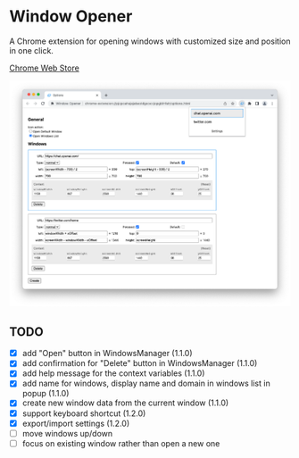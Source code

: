 # Window Opener

A Chrome extension for opening windows with customized size and position in one click.

[Chrome Web Store](https://chrome.google.com/webstore/detail/window-opener/iiliegedaegmcdoflhojnpgagjekkhbl)

![](images/screenshot.png)


## TODO

- [x] add "Open" button in WindowsManager (1.1.0)
- [x] add confirmation for "Delete" button in WindowsManager (1.1.0)
- [x] add help message for the context variables (1.1.0)
- [x] add name for windows, display name and domain in windows list in popup (1.1.0)
- [x] create new window data from the current window (1.1.0)
- [x] support keyboard shortcut (1.2.0)
- [x] export/import settings (1.2.0)
- [ ] move windows up/down
- [ ] focus on existing window rather than open a new one
